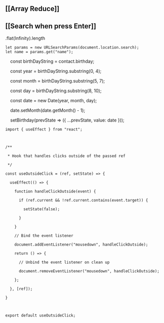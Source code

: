 ## [[Array Reduce]]

## [[Search when press Enter]]

.flat(Infinity).length
```
let params = new URLSearchParams(document.location.search);
let name = params.get("name");
```

    const birthDayString = contact.birthday;

    const year = birthDayString.substring(0, 4);

    const month = birthDayString.substring(5, 7);

    const day = birthDayString.substring(8, 10);

    const date = new Date(year, month, day);

    date.setMonth(date.getMonth() - 1);

    setBirthday(prevState => ({ ...prevState, value: date }));

```
import { useEffect } from "react";

  

/**

 * Hook that handles clicks outside of the passed ref

 */

const useOutsideClick = (ref, setState) => {

  useEffect(() => {

    function handleClickOutside(event) {

      if (ref.current && !ref.current.contains(event.target)) {

        setState(false);

      }

    }

    // Bind the event listener

    document.addEventListener("mousedown", handleClickOutside);

    return () => {

      // Unbind the event listener on clean up

      document.removeEventListener("mousedown", handleClickOutside);

    };

  }, [ref]);

}

  

export default useOutsideClick;
```